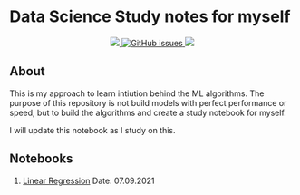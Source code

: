 # Data Science Study notes for myself 
<p align = 'center'>
<a href = 'https://www.python.org/downloads/release/python-396/'>
   <img src = 'https://img.shields.io/badge/python-v3.9-blue'>
 </a>

 <a href="https://github.com/orkunaran/ml_algorithms_from_scratch/issues">
  <img alt="GitHub issues" src="https://img.shields.io/github/issues/orkunaran/ml_algorithms_from_scratch">
 </a>
 
 <img src = 'https://badges.pufler.dev/visits/orkunaran/ml_algorithms_from_scratch'>
<p>

## About

This is my approach to learn intiution behind the ML algorithms. The purpose of this repository is not build models with perfect performance or speed, but to build the algorithms and create a study notebook for myself. 

I will update this notebook as I study on this. 

## Notebooks

1. [Linear Regression](https://github.com/orkunaran/ml_algorithms_from_scratch/blob/main/Linear%20Regression.ipynb) Date: 07.09.2021

